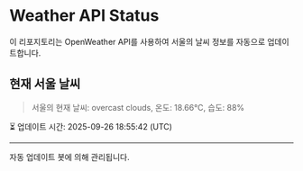 
# Weather API Status

이 리포지토리는 OpenWeather API를 사용하여 서울의 날씨 정보를 자동으로 업데이트합니다.

## 현재 서울 날씨
> 서울의 현재 날씨: overcast clouds, 온도: 18.66°C, 습도: 88%

⏳ 업데이트 시간: 2025-09-26 18:55:42 (UTC)

---
자동 업데이트 봇에 의해 관리됩니다.
